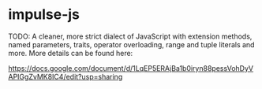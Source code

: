 # impulse-js
TODO: A cleaner, more strict dialect of JavaScript with extension methods, named parameters, traits, operator overloading, range and tuple literals and more. More details can be found here:

https://docs.google.com/document/d/1LqEP5ERAjBa1b0iryn88pessVohDyVAPIGgZvMK8IC4/edit?usp=sharing

